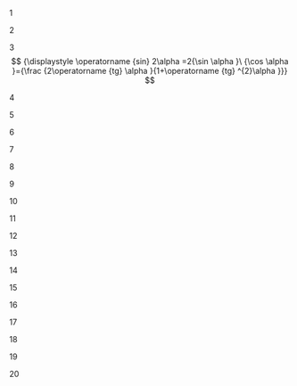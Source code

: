 1



2




3
$$  {\displaystyle \operatorname {sin} 2\alpha =2{\sin \alpha }\ {\cos \alpha }={\frac {2\operatorname {tg} \alpha }{1+\operatorname {tg} ^{2}\alpha }}} $$





4




5




6




7





8



9



10




11



12


13



14



15




16





17




18





19




20
